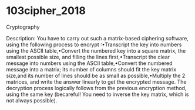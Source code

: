 # 103cipher_2018
Cryptography

Description:
You have to carry out such a matrix-based ciphering software, using the following process to encrypt :•Transcript the key into numbers using the ASCII table,•Convert the numbered key into a square matrix, the smallest possible size, and filling the lines first,•Transcript the clear message into numbers using the ASCII table,•Convert the numbered message into a matrix; its number of columns should fit the key matrix size,and its number of lines should be as small as possible,•Multiply the 2 matrices, and write the answer linearly to get the encrypted message.
The decryption process logically follows from the previous encryption method, using the same key (becareful! You need to inverse the key matrix, which is not always possible).
